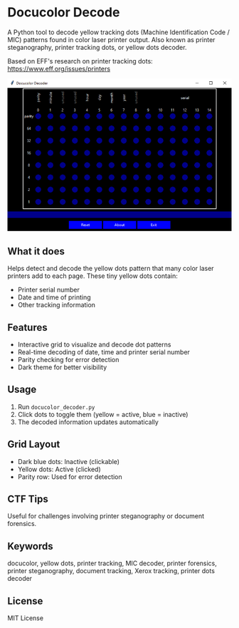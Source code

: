 # Docucolor Decode

A Python tool to decode yellow tracking dots (Machine Identification Code / MIC) patterns found in color laser printer output. Also known as printer steganography, printer tracking dots, or yellow dots decoder.

Based on EFF's research on printer tracking dots: https://www.eff.org/issues/printers

![Docucolor Decode Interface](https://raw.githubusercontent.com/AyWiZz/docucolor-decode/main/images/interface.png)

## What it does
Helps detect and decode the yellow dots pattern that many color laser printers add to each page. These tiny yellow dots contain:
- Printer serial number
- Date and time of printing
- Other tracking information

## Features
- Interactive grid to visualize and decode dot patterns
- Real-time decoding of date, time and printer serial number
- Parity checking for error detection
- Dark theme for better visibility

## Usage
1. Run `docucolor_decoder.py`
2. Click dots to toggle them (yellow = active, blue = inactive)
3. The decoded information updates automatically

## Grid Layout
- Dark blue dots: Inactive (clickable)
- Yellow dots: Active (clicked)
- Parity row: Used for error detection

## CTF Tips
Useful for challenges involving printer steganography or document forensics.

## Keywords
docucolor, yellow dots, printer tracking, MIC decoder, printer forensics, printer steganography, document tracking, Xerox tracking, printer dots decoder

## License
MIT License
